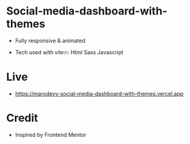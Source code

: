 # Social-media-dashboard-with-themes

- Fully responsive & animated

- Tech used with *vite*🔥:
  Html
  Sass
  Javascript

# Live

- https://marodevv-social-media-dashboard-with-themes.vercel.app

# Credit

- Inspired by Frontend Mentor
